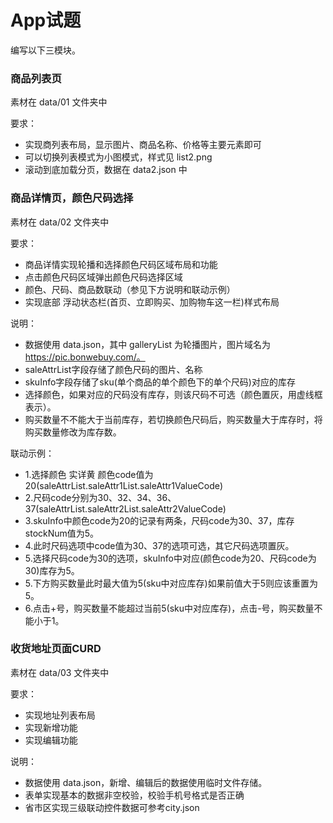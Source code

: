 # App试题
编写以下三模块。

### 商品列表页
素材在 data/01 文件夹中

要求：
- 实现商列表布局，显示图片、商品名称、价格等主要元素即可
- 可以切换列表模式为小图模式，样式见 list2.png
- 滚动到底加载分页，数据在 data2.json 中

### 商品详情页，颜色尺码选择
素材在 data/02 文件夹中

要求：

- 商品详情实现轮播和选择颜色尺码区域布局和功能
- 点击颜色尺码区域弹出颜色尺码选择区域
- 颜色、尺码、商品数联动（参见下方说明和联动示例）
- 实现底部 浮动状态栏(首页、立即购买、加购物车这一栏)样式布局

说明：

- 数据使用 data.json，其中 galleryList 为轮播图片，图片域名为 https://pic.bonwebuy.com/。
- saleAttrList字段存储了颜色尺码的图片、名称
- skuInfo字段存储了sku(单个商品的单个颜色下的单个尺码)对应的库存
- 选择颜色，如果对应的尺码没有库存，则该尺码不可选（颜色置灰，用虚线框表示）。
- 购买数量不不能大于当前库存，若切换颜色尺码后，购买数量大于库存时，将购买数量修改为库存数。

联动示例：

- 1.选择颜色 实详黄 颜色code值为20(saleAttrList.saleAttr1List.saleAttr1ValueCode)
- 2.尺码code分别为30、32、34、36、37(saleAttrList.saleAttr2List.saleAttr2ValueCode)
- 3.skuInfo中颜色code为20的记录有两条，尺码code为30、37，库存stockNum值为5。
- 4.此时尺码选项中code值为30、37的选项可选，其它尺码选项置灰。
- 5.选择尺码code为30的选项，skuInfo中对应(颜色code为20、尺码code为30)库存为5。
- 5.下方购买数量此时最大值为5(sku中对应库存)如果前值大于5则应该重置为5。
- 6.点击+号，购买数量不能超过当前5(sku中对应库存)，点击-号，购买数量不能小于1。

### 收货地址页面CURD
素材在 data/03 文件夹中

要求：

- 实现地址列表布局
- 实现新增功能
- 实现编辑功能

说明：
- 数据使用 data.json，新增、编辑后的数据使用临时文件存储。
- 表单实现基本的数据非空校验，校验手机号格式是否正确
- 省市区实现三级联动控件数据可参考city.json





